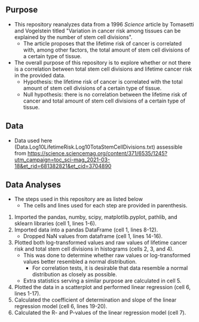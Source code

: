 ## Purpose
- This repository reanalyzes data from a 1996 _Science_ article by Tomasetti and Vogelstein titled "Variation in cancer risk among tissues can be explained by the number of stem cell divisions".
    - The article proposes that the lifetime risk of cancer is correlated with, among other factors, the total amount of stem cell divisions of a certain type of tissue.
- The overall purpose of this repository is to explore whether or not there is a correlation between total stem cell divisions and lifetime cancer risk in the provided data.
    - Hypothesis: the lifetime risk of cancer is correlated with the total amount of stem cell divisions of a certain type of tissue.
    - Null hypothesis: there is no correlation between the lifetime risk of cancer and total amount of stem cell divisions of a certain type of tissue.

## Data
- Data used here (Data.Log10LifetimeRisk.Log10TotaStemCellDivisions.txt) assessible from https://science.sciencemag.org/content/371/6535/1245?utm_campaign=toc_sci-mag_2021-03-18&et_rid=681382821&et_cid=3704890

## Data Analyses
- The steps used in this repository are as listed below
    - The cells and lines used for each step are provided in parenthesis.
1. Imported the pandas, numby, scipy, matplotlib.pyplot, pathlib, and sklearn libraries (cell 1, lines 1-6).
2. Imported data into a pandas DataFrame (cell 1, lines 8-12).
    - Dropped NaN values from dataframe (cell 1, lines 14-16).
3. Plotted both log-transformed values and raw values of lifetime cancer risk and total stem cell divisions in histograms (cells 2, 3, and 4).
    - This was done to determine whether raw values or log-transformed values better resembled a normal distribution.
        - For correlation tests, it is desirable that data resemble a normal distribution as closely as possible.
    - Extra statistics serving a similar purpose are calculated in cell 5.
4. Plotted the data in a scatterplot and performed linear regression (cell 6, lines 1-17).
5. Calculated the coefficient of determination and slope of the linear regression model (cell 6, lines 19-20).
6. Calculated the R- and P-values of the linear regression model (cell 7).
